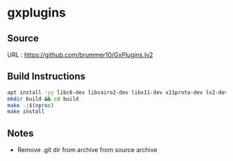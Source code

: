 # gxplugins

## Source
URL : https://github.com/brummer10/GxPlugins.lv2

## Build Instructions
```sh
apt install -yy libc6-dev libcairo2-dev libx11-dev x11proto-dev lv2-dev
mkdir build && cd build
make -j$(nproc)
make install
```

## Notes
- Remove .git dir from archive from source archive

